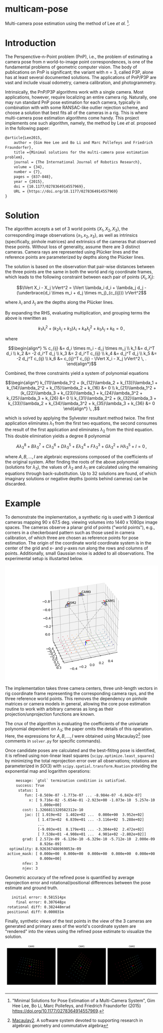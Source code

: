 # multicam-pose

Multi-camera pose estimation using the method of Lee *et al.* [^Lee2015].

# Introduction

The Perspenctive-n-Point problem (PnP), i.e., the problem of estimating a camera pose from $n$ world-to-image point correspondences, is one of the fundamental problems of  geometric computer vision. The body of publications on PnP is significant; the variant with $n = 3$, called P3P, alone has at least several documented solutions. The applications of PnP/P3P are vast and include visual odometry, camera calibration, and photogrammetry.

Intrinsically, the PnP/P3P algorithms work with a single camera. Most applications, however, require localizing an entire camera rig. Naturally, one may run standard PnP pose estimation for each camera, typically in combination with with some RANSAC-like outlier rejection scheme, and choose a solution that best fits all of the cameras in a rig. This is where multi-camera pose estimation algorithms come handy. This project implements one such algorithm, namely, the method by Lee *et al.* proposed in the following paper:

```
@article{Lee2015,
    author = {Gim Hee Lee and Bo Li and Marc Pollefeys and Friedrich Fraundorfer},
    title ={Minimal solutions for the multi-camera pose estimation problem},
    journal = {The International Journal of Robotics Research},
    volume = {34},
    number = {7},
    pages = {837-848},
    year = {2015},
    doi = {10.1177/0278364914557969},
    URL = {https://doi.org/10.1177/0278364914557969}
}
```

# Solution

The algorithm accepts a set of 3 world points $\{X_1, X_2, X_3\}$, the corresponding image observations $\{x_1, x_2, x_3\}$, as well as intrinsics (specifically, pinhole matrices) and extrinsics of the cameras that observed these points. Without loss of generality, assume there are 3 distinct cameras.
Camera rays are represented using Pl&uuml;cker lines and the reference points are parameterized by depths along the Pl&uuml;cker lines.

The solution is based on the observation that pair-wise distances between the three points are the same in both the world and rig coordinate frames, which leads to the following constraint between each pair of points $(X_i, X_j)$:
```math
\lVert X_i - X_j \rVert^2 = \lVert \lambda_i d_i + \lambda_j d_j - (\underbrace{d_i \times m_i + d_j \times m_j}_{c_{ij}})  \rVert^2
```
where $\lambda_i$ and $\lambda_j$ are the depths along the Pl&uuml;cker lines.

By expanding the RHS, evaluating multiplication, and grouping terms the above is rewritten as
```math
k_1\lambda_i^2 + (k_2\lambda_j + k_3)\lambda_i + k_4\lambda_j^2 + k_5\lambda_j + k_6 = 0 \, ,
```
where
```math
\begin{align*}
% c_{ij} &= d_i \times m_i - d_j \times m_j \\
k_1 &= d_i^T d_i \\
k_2 &= -2 d_i^T d_j \\
k_3 &= 2 d_i^T c_{ij} \\
k_4 &= d_j^T d_j \\
k_5 &= -2 d_j^T c_{ij} \\
k_6 &= c_{ij}^T c_{ij} - \lVert X_i - X_j \rVert^2 \, .
\end{align*}
```

Combined, the three constraints yield a system of polynomial equations 
```math
\begin{align*}
k_{11}\lambda_1^2 + (k_{12}\lambda_2 + k_{13})\lambda_1 + k_{14}\lambda_2^2 + k_{15}\lambda_2 + k_{16} &= 0 \\
k_{21}\lambda_1^2 + (k_{22}\lambda_3 + k_{23})\lambda_1 + k_{24}\lambda_3^2 + k_{25}\lambda_3 + k_{26} &= 0 \\
k_{31}\lambda_2^2 + (k_{32}\lambda_3 + k_{33})\lambda_2 + k_{34}\lambda_3^2 + k_{35}\lambda_3 + k_{36} &= 0
\end{align*} \, ,
```

which is solved by applying the Sylvester resultant method twice. The first application eliminates $\lambda_1$ from the first two equations, the second consumes the result of the first application and eliminates $\lambda_2$ from the third equation. This double elimination yields a degree 8 polynomial  
```math
A\lambda_3^8 + B\lambda_3^7 + C\lambda_3^6 + D\lambda_3^5 + E\lambda_3^4 + F\lambda_3^3 + G\lambda_3^2 + H\lambda_3^5 + I = 0 \, ,
```
where $A, B, \ldots, I$ are algebraic expressions composed of the coefficients of the original system. 
After finding the roots of the above polynomial (solutions for $\lambda_3$), the values of $\lambda_2$ and $\lambda_1$ are calculated using the remaining equations through back-substitution. Up to 32 solutions are found, of which imaginary solutions or negative depths (points behind cameras) can be discarded. 

# Example

To demonstrate the implementation, a synthetic rig is used with 3 identical cameras mapping 90 x 67.5 deg. viewing volumes into 1440 x 1080px image spaces. The cameras observe a planar grid of points ("world points"), e.g., corners in a checkerboard pattern such as those used in camera calibration, of which three are chosen as reference points for pose estimation. The origin of the coordinate world coordinate system is in the center of the grid and x- and y-axes run along the rows and columns of points. Additionally, small Gaussian noise is added to all observations. The experimental setup is illustarted below.

![Experimental setup](./figures/setup.png "Camera rig")

The implementation takes three camera centers, three unit-length vectors in rig coordinate frame representing the corresponding camera rays, and the three reference world points. This removes the dependency on pinhole matrices or camera models in general, allowing the core pose estimation routine to work with arbitrary cameras as long as their projection/unprojection functions are known.   

The crux of the algorithm is evaluating the coefficients of the univariate polynomial dependent on $\lambda_3$; the paper omits the details of this operation. Here, the expressions for $A, B, \ldots, I$ were obtained using Macaulay2[^Macaulay2] (see comments in `solver.py` for specific commands). 

Once candidate poses are calculated and the best-fititng pose is identified, it is refined using non-linear least squares (`scipy.optimize.least_squares`) by minimizing the total reprojection error over all observations; rotations are parameterized in $SO(3)$ with `scipy.spatial.transform.Roation` providing the exponential map and logarithm operations:

```
     message: `gtol` termination condition is satisfied.
     success: True
      status: 1
         fun: [-8.569e-07 -1.773e-07 ... -8.984e-07 -6.842e-07]
           x: [ 9.716e-02 -5.654e-01 -2.923e+00 -1.073e-10  5.257e-10
                1.000e+00]
        cost: 1.3266811320582312e-10
         jac: [[ 1.019e+02  1.402e+02 ...  0.000e+00  3.952e+02]
               [ 1.473e+02  6.839e+01 ... -3.116e+02  5.288e+02]
               ...
               [-9.093e+01  8.179e+01 ... -3.304e+02  2.472e+02]
               [ 7.538e+01 -4.908e+01 ...  4.901e+02 -2.802e+02]]
        grad: [ 2.572e-09 -6.126e-10 -6.329e-10 -5.712e-10  2.000e-09
                8.926e-09]
  optimality: 8.926367486969053e-09
 active_mask: [ 0.000e+00  0.000e+00  0.000e+00  0.000e+00  0.000e+00
                0.000e+00]
        nfev: 3
        njev: 3
```

Geometric accuracy of the refined pose is quantified by average reprojection error and rotational/positional differences between the pose estimate and ground truth.

```
   initial error: 0.581514px
     final error: 0.307648px
 rotational diff: 0.382448mrad
 positional diff: 0.000031m
```

Finally, synthetic views of the test points in the view of the 3 cameras are generated and primary axes of the world's coordinate system are "rendered" into the views using the refined pose estimate to visualize the solution. 

![Camera Views](./figures/views.png "Camera views")


[^Lee2015]: "Minimal Solutions for Pose Estimation of a Multi-Camera System", Gim Hee Lee, Bo Li, Marc Pollefeys, and Friedrich Fraundorfer (2015) <https://doi.org/10.1177/0278364914557969>.
[^Macaulay2]: [Macaulay2](https://macaulay2.com>). A software system devoted to supporting research in algebraic geometry and commutative algebra
